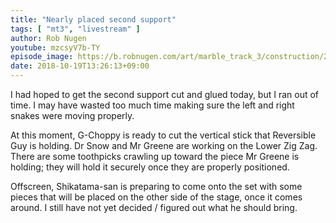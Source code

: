 ```yaml
---
title: "Nearly placed second support"
tags: [ "mt3", "livestream" ]
author: Rob Nugen
youtube: mzcsyV7b-TY
episode_image: https://b.robnugen.com/art/marble_track_3/construction/2018/2018_oct_nearly_placed_second_support.jpg
date: 2018-10-19T13:26:13+09:00
---
```


I had hoped to get the second support cut and glued today, but I ran
out of time.  I may have wasted too much time making sure the left and
right snakes were moving properly.

At this moment, G-Choppy is ready to cut the vertical stick that
Reversible Guy is holding.  Dr Snow and Mr Greene are working on the
Lower Zig Zag.  There are some toothpicks crawling up toward the piece
Mr Greene is holding; they will hold it securely once they are
properly positioned.

Offscreen, Shikatama-san is preparing to come onto the set with some
pieces that will be placed on the other side of the stage, once it
comes around.  I still have not yet decided / figured out what he
should bring.
